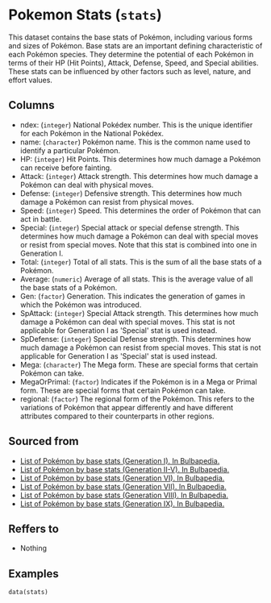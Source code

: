 # Pokemon Stats (`stats`)

This dataset contains the base stats of Pokémon, including various forms and sizes of Pokémon. Base stats are an important defining characteristic of each Pokémon species. They determine the potential of each Pokémon in terms of their HP (Hit Points), Attack, Defense, Speed, and Special abilities. These stats can be influenced by other factors such as level, nature, and effort values.


## Columns
  - ndex: (`integer`) National Pokédex number. This is the unique identifier for each Pokémon in the National Pokédex.
  - name: (`character`) Pokémon name. This is the common name used to identify a particular Pokémon.
  - HP: (`integer`) Hit Points. This determines how much damage a Pokémon can receive before fainting.
  - Attack: (`integer`) Attack strength. This determines how much damage a Pokémon can deal with physical moves.
  - Defense: (`integer`) Defensive strength. This determines how much damage a Pokémon can resist from physical moves.
  - Speed: (`integer`) Speed. This determines the order of Pokémon that can act in battle.
  - Special: (`integer`) Special attack or special defense strength. This determines how much damage a Pokémon can deal with special moves or resist from special moves. Note that this stat is combined into one in Generation I.
  - Total: (`integer`) Total of all stats. This is the sum of all the base stats of a Pokémon.
  - Average: (`numeric`) Average of all stats. This is the average value of all the base stats of a Pokémon.
  - Gen: (`factor`) Generation. This indicates the generation of games in which the Pokémon was introduced.
  - SpAttack: (`integer`) Special Attack strength. This determines how much damage a Pokémon can deal with special moves. This stat is not applicable for Generation I as 'Special' stat is used instead.
  - SpDefense: (`integer`) Special Defense strength. This determines how much damage a Pokémon can resist from special moves. This stat is not applicable for Generation I as 'Special' stat is used instead.
  - Mega: (`character`) The Mega form. These are special forms that certain Pokémon can take.
  - MegaOrPrimal: (`factor`) Indicates if the Pokémon is in a Mega or Primal form. These are special forms that certain Pokémon can take.
  - regional: (`factor`) The regional form of the Pokémon. This refers to the variations of Pokémon that appear differently and have different attributes compared to their counterparts in other regions.

## Sourced from
  - [List of Pokémon by base stats (Generation I). In Bulbapedia.](https://bulbapedia.bulbagarden.net/wiki/List_of_Pok%C3%A9mon_by_base_stats_(Generation_I))
  - [List of Pokémon by base stats (Generation II-V). In Bulbapedia.](https://bulbapedia.bulbagarden.net/wiki/List_of_Pok%C3%A9mon_by_base_stats_(Generation_II-V))
  - [List of Pokémon by base stats (Generation VI). In Bulbapedia.](https://bulbapedia.bulbagarden.net/wiki/List_of_Pok%C3%A9mon_by_base_stats_(Generation_VI))
  - [List of Pokémon by base stats (Generation VII). In Bulbapedia.](https://bulbapedia.bulbagarden.net/wiki/List_of_Pok%C3%A9mon_by_base_stats_(Generation_VII))
  - [List of Pokémon by base stats (Generation VIII). In Bulbapedia.](https://bulbapedia.bulbagarden.net/wiki/List_of_Pok%C3%A9mon_by_base_stats_(Generation_VIII))
  - [List of Pokémon by base stats (Generation IX). In Bulbapedia.](https://bulbapedia.bulbagarden.net/wiki/List_of_Pok%C3%A9mon_by_base_stats_(Generation_IX))

## Reffers to
  - Nothing

## Examples
```
data(stats)
```
